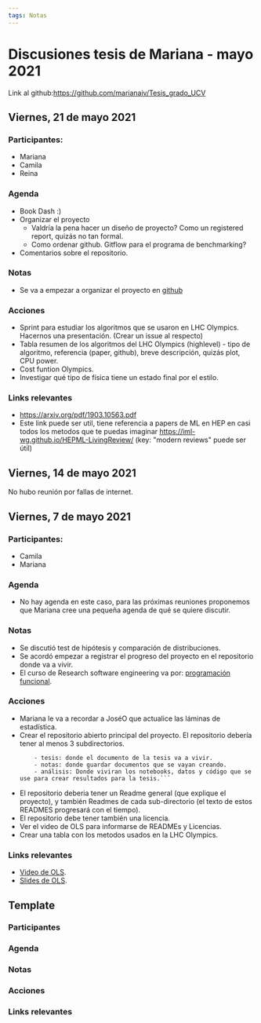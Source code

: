 ```yaml
---
tags: Notas
---
```


Discusiones tesis de Mariana - mayo 2021
===

Link al github:https://github.com/marianaiv/Tesis_grado_UCV


## Viernes, 21 de mayo 2021

### Participantes:

- Mariana
- Camila
- Reina

### Agenda

- Book Dash :)
- Organizar el proyecto
  - Valdría la pena hacer un diseño de proyecto? Como un registered report, quizás no tan formal.
  - Como ordenar github. Gitflow para el programa de benchmarking?
- Comentarios sobre el repositorio.

### Notas
- Se va a empezar a organizar el proyecto en [github](https://github.com/marianaiv/Tesis_grado_UCV/projects/1)

### Acciones

- Sprint para estudiar los algoritmos que se usaron en LHC Olympics. Hacernos una presentación. (Crear un issue al respecto)
- Tabla resumen de los algoritmos del LHC Olympics (highlevel) - tipo de algoritmo, referencia (paper, github), breve descripción, quizás plot, CPU power.
- Cost funtion Olympics.
- Investigar qué tipo de física tiene un estado final por el estilo.  

### Links relevantes
- https://arxiv.org/pdf/1903.10563.pdf
- Este link puede ser util, tiene referencia a papers de ML en HEP en casi todos los metodos que te puedas imaginar https://iml-wg.github.io/HEPML-LivingReview/ (key: "modern reviews" puede ser útil)
## Viernes, 14 de mayo 2021

No hubo reunión por fallas de internet.


## Viernes, 7 de mayo 2021

### Participantes:

- Camila
- Mariana


### Agenda

- No hay agenda en este caso, para las próximas reuniones proponemos que Mariana cree una pequeña agenda de qué se quiere discutir.

### Notas

- Se discutió test de hipótesis y comparación de distribuciones.
- Se acordó empezar a registrar el progreso del proyecto en el repositorio donde va a vivir.
- El curso de Research software engineering va por: [programación funcional](https://github.com/alan-turing-institute/rsd-engineeringcourse/blob/master/ch07dry/020Functional.ipynb).

### Acciones

- Mariana le va a recordar a JoséO que actualice las láminas de estadística.
- Crear el repositorio abierto principal del proyecto. El repositorio debería tener al menos 3 subdirectorios.
    ```
        - tesis: donde el documento de la tesis va a vivir.
        - notas: donde guardar documentos que se vayan creando.
        - análisis: Donde viviran los notebooks, datos y código que se use para crear resultados para la tesis.```                 
- El repositorio deberia tener un Readme general (que explique el proyecto), y también Readmes de cada sub-directorio (el texto de estos READMES progresará con el tiempo).
- El repositorio debe tener también una licencia.
- Ver el video de OLS para informarse de READMEs y Licencias.
- Crear una tabla con los metodos usados en la LHC Olympics. 
    
### Links relevantes

- [Video de OLS](
https://www.youtube.com/watch?v=Enn2NGMGC2k&ab_channel=OpenLifeSci).
- [Slides de OLS](https://openlifesci.org/ols-3/schedule/#week-04).

## Template
### Participantes
### Agenda
### Notas
### Acciones
### Links relevantes